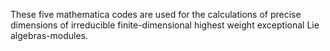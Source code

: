 These five mathematica codes are used for the calculations of precise dimensions of irreducible finite-dimensional highest weight exceptional Lie algebras-modules.
